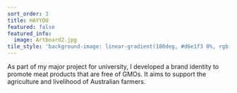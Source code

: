```yaml
---
sort_order: 3
title: HAYYOU
featured: false
featured_info:
  image: Artboard2.jpg
tile_style: 'background-image: linear-gradient(180deg, #d6e1f3 0%, rgb(168, 239, 250) 100%);'
---
```


As part of my major project for university, I developed a brand identity to promote meat products that are free of GMOs. It aims to support the agriculture and livelihood of Australian farmers.
